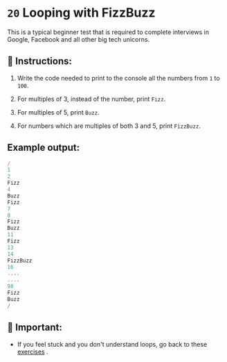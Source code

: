 # `20` Looping with FizzBuzz

This is a typical beginner test that is required to complete interviews in Google, Facebook and all other big tech unicorns.

## 📝 Instructions:

1. Write the code needed to print to the console all the numbers from `1` to `100`. 

2. For multiples of 3, instead of the number, print `Fizz`.

3. For multiples of 5, print `Buzz`. 

4. For numbers which are multiples of both 3 and 5, print `FizzBuzz`.

## Example output:

```js
/
1  
2  
Fizz  
4  
Buzz  
Fizz  
7  
8  
Fizz  
Buzz  
11  
Fizz  
13  
14  
FizzBuzz  
16  
....
....
98  
Fizz  
Buzz  
/
```

## 🔎 Important:

+ If you feel stuck and you don't understand loops, go back to these [exercises](https://gitpod.io/#https://github.com/4GeeksAcademy/javascript-arrays-exercises-tutorial) .